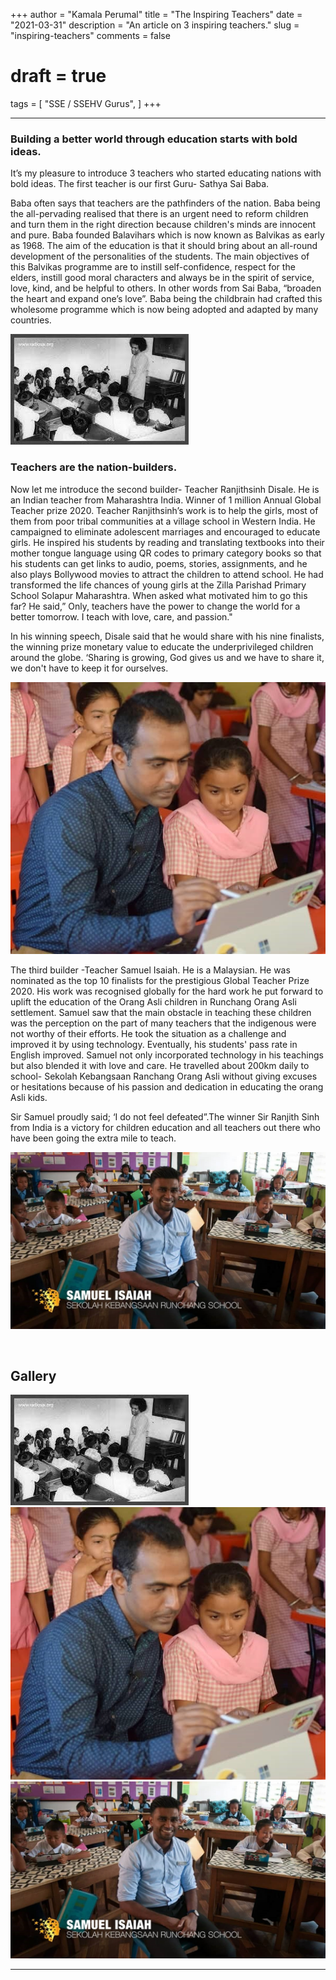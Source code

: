 +++
author = "Kamala Perumal"
title = "The Inspiring Teachers"
date = "2021-03-31"
description = "An article on 3 inspiring teachers."
slug = "inspiring-teachers"
comments = false
# draft = true
tags = [
    "SSE / SSEHV Gurus",
]
+++

---

### Building a better world through education starts with bold ideas.

It’s my pleasure to introduce 3 teachers who started educating nations with bold ideas. The first teacher is our first Guru- Sathya Sai Baba.  

Baba often says that teachers are the pathfinders of the nation. Baba being the all-pervading realised that there is an urgent need to reform children and turn them in the right direction because children's minds are innocent and pure. Baba founded Balavihars which is now known as Balvikas as early as 1968. The aim of the education is that it should bring about an all-round development of the personalities of the students.   The main objectives of this Balvikas programme are to instill self-confidence, respect for the elders, instill good moral characters and always be in the spirit of service, love, kind, and be helpful to others.  In other words from Sai Baba, “broaden the heart and expand one’s love”. Baba being the childbrain had crafted this wholesome programme which is now being adopted and adapted by many countries.  

![](img_kamala_1.jpg)

### Teachers are the nation-builders.

Now let me introduce the second builder- Teacher  Ranjithsinh Disale. He is an Indian teacher from Maharashtra India. Winner of 1 million Annual Global Teacher prize 2020. Teacher Ranjithsinh’s work is to help the girls, most of them from poor tribal communities at a village school in Western India. He campaigned to eliminate adolescent marriages and encouraged to educate girls. He inspired his students by reading and translating textbooks into their mother tongue language using QR codes to primary category books so that his students can get links to audio, poems, stories, assignments, and he also plays Bollywood movies to attract the children to attend school. He had transformed the life chances of young girls at the Zilla Parishad Primary School Solapur Maharashtra. When asked what motivated him to go this far? He said,” Only, teachers have the power to change the world for a better tomorrow. I teach with love, care, and passion."

In his winning speech, Disale said that he would share with his nine finalists, the winning prize monetary value to educate the underprivileged children around the globe. ‘Sharing is growing, God gives us and we have to share it, we don't have to keep it for ourselves.

![](img_kamala_2.jpg) 

The third builder -Teacher Samuel Isaiah. He is a Malaysian. He was nominated as the top 10 finalists for the prestigious Global Teacher Prize 2020. His work was recognised globally for the hard work he put forward to uplift the education of the Orang Asli children in Runchang Orang Asli settlement. Samuel saw that the main obstacle in teaching these children was the perception on the part of many teachers that the indigenous were not worthy of their efforts. He took the situation as a challenge and improved it by using technology.  Eventually, his students' pass rate in English improved. Samuel not only  incorporated technology in his teachings but also blended it with love and care. He travelled about 200km daily to school- Sekolah Kebangsaan Ranchang Orang Asli without giving excuses or hesitations because of his passion and dedication in educating the orang Asli kids.

Sir Samuel proudly said; ‘I do not feel defeated”.The winner Sir Ranjith Sinh from India is a victory for children education and all teachers out there who have been going the extra mile to teach.

![](img_kamala_3.jpg) 

<br>

## Gallery

![](img_kamala_1.jpg) ![](img_kamala_2.jpg) ![](img_kamala_3.jpg)

---
